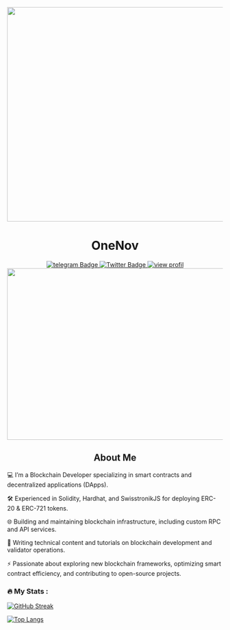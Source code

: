 <div id="header" align="center">
    <img src="https://media4.giphy.com/media/iuOsonutpp56lAyInN/giphy.gif" width="1000" height="500"/>
</div>

<h1 align="center">OneNov</h1>

<div id="badges" align="center">
  <a href="https://t.me/OneNov02">
    <img src="https://img.shields.io/badge/telegram-blue?style=for-the-badge&logo=linkedin&logoColor=white" alt="telegram Badge"/>
  </a>
  <a href="https://x.com/Surya021292">
    <img src="https://img.shields.io/badge/Twitter-blue?style=for-the-badge&logo=twitter&logoColor=white" alt="Twitter Badge"/>
    <img src="https://komarev.com/ghpvc/?username=OneNov0209&style=flat-square&color=blue" alt="view profil"/>
  </a>


<div align="center">
  <img src="https://media.giphy.com/media/dWesBcTLavkZuG35MI/giphy.gif" width="700" height="400"/>
</div>


## About Me

<div align="left">
  
:computer: I’m a Blockchain Developer specializing in smart contracts and decentralized applications (DApps).

:hammer_and_wrench: Experienced in Solidity, Hardhat, and SwisstronikJS for deploying ERC-20 & ERC-721 tokens.

:globe_with_meridians: Building and maintaining blockchain infrastructure, including custom RPC and API services.

:memo: Writing technical content and tutorials on blockchain development and validator operations.

:zap: Passionate about exploring new blockchain frameworks, optimizing smart contract efficiency, and contributing to open-source projects.




### :fire: My Stats :



[![GitHub Streak](http://github-readme-streak-stats.herokuapp.com?user=OneNov0209&theme=blueberry-duo)](https://git.io/streak-stats)


[![Top Langs](https://github-readme-stats.vercel.app/api/top-langs/?username=OneNov0209&theme=dark&layout=compact)](https://github.com/anuraghazra/github-readme-stats)
